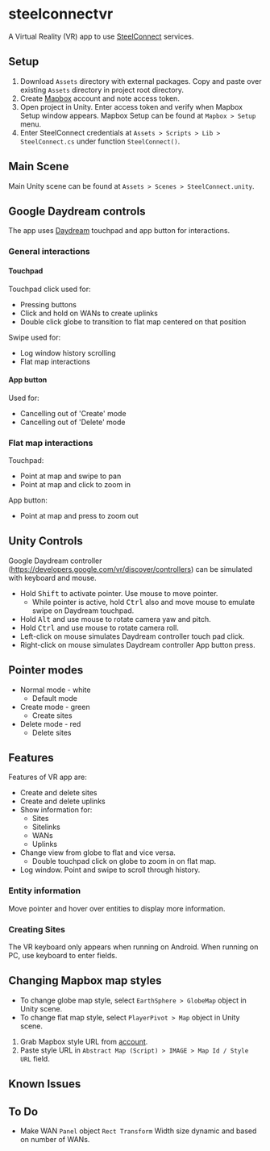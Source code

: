 # steelconnectvr
A Virtual Reality (VR) app to use <a href="https://www.riverbed.com/au/products/steelconnect.html">SteelConnect</a> services.

## Setup 
1. Download `Assets` directory with external packages. Copy and paste over existing `Assets` directory in project root directory.
2. Create <a href="https://www.mapbox.com/">Mapbox</a> account and note access token.
3. Open project in Unity. Enter access token and verify when Mapbox Setup window appears. Mapbox Setup can be found at `Mapbox > Setup` menu.
4. Enter SteelConnect credentials at `Assets > Scripts > Lib > SteelConnect.cs` under function `SteelConnect()`.

## Main Scene
Main Unity scene can be found at `Assets > Scenes > SteelConnect.unity`.

## Google Daydream controls
The app uses <a href="https://support.google.com/daydream/answer/7184597?hl=en">Daydream</a> touchpad and app button for interactions.
### General interactions
#### Touchpad
Touchpad click used for:
* Pressing buttons
* Click and hold on WANs to create uplinks
* Double click globe to transition to flat map centered on that position

Swipe used for:
* Log window history scrolling
* Flat map interactions

#### App button
Used for:
  * Cancelling out of 'Create' mode
  * Cancelling out of 'Delete' mode

### Flat map interactions
Touchpad:
* Point at map and swipe to pan
* Point at map and click to zoom in

App button:
* Point at map and press to zoom out

## Unity Controls
Google Daydream controller (<a href="https://developers.google.com/vr/discover/controllers">https://developers.google.com/vr/discover/controllers</a>) can be simulated with keyboard and mouse.
* Hold <kbd>Shift</kbd> to activate pointer. Use mouse to move pointer.
  * While pointer is active, hold <kbd>Ctrl</kbd> also and move mouse to emulate swipe on Daydream touchpad.
* Hold <kbd>Alt</kbd> and use mouse to rotate camera yaw and pitch.
* Hold <kbd>Ctrl</kbd> and use mouse to rotate camera roll.
* Left-click on mouse simulates Daydream controller touch pad click.
* Right-click on mouse simulates Daydream controller App button press.

## Pointer modes
* Normal mode - white
  * Default mode
* Create mode - green
  * Create sites
* Delete mode - red
  * Delete sites

## Features
Features of VR app are:
* Create and delete sites
* Create and delete uplinks
* Show information for:
  * Sites
  * Sitelinks
  * WANs
  * Uplinks
* Change view from globe to flat and vice versa.
  * Double touchpad click on globe to zoom in on flat map.
* Log window. Point and swipe to scroll through history.

### Entity information
Move pointer and hover over entities to display more information.

### Creating Sites
The VR keyboard only appears when running on Android. When running on PC, use keyboard to enter fields.

## Changing Mapbox map styles
* To change globe map style, select `EarthSphere > GlobeMap` object in Unity scene.
* To change flat map style,  select `PlayerPivot > Map` object in Unity scene.
1. Grab Mapbox style URL from <a href="https://www.mapbox.com/studio/">account</a>.
2. Paste style URL in `Abstract Map (Script) > IMAGE > Map Id / Style URL` field.

## Known Issues

## To Do
* Make WAN `Panel` object `Rect Transform` Width size dynamic and based on number of WANs.